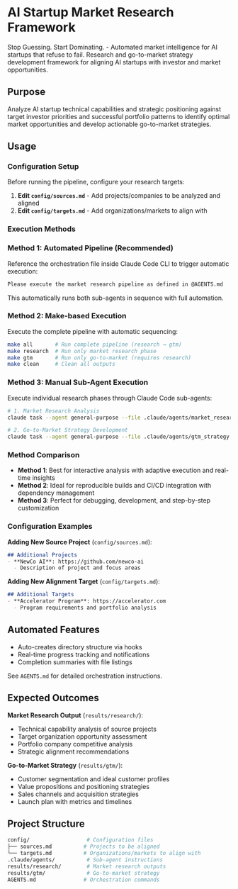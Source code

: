 # AI Startup Market Research Framework

Stop Guessing. Start Dominating. - Automated market intelligence for AI startups that refuse to fail. Research and go-to-market strategy development framework for aligning AI startups with investor and market opportunities.

## Purpose

Analyze AI startup technical capabilities and strategic positioning against target investor priorities and successful portfolio patterns to identify optimal market opportunities and develop actionable go-to-market strategies.

## Usage

### Configuration Setup

Before running the pipeline, configure your research targets:

1. **Edit `config/sources.md`** - Add projects/companies to be analyzed and aligned
2. **Edit `config/targets.md`** - Add organizations/markets to align with

### Execution Methods

### Method 1: Automated Pipeline (Recommended)

Reference the orchestration file inside Claude Code CLI to trigger automatic execution:

```bash
Please execute the market research pipeline as defined in @AGENTS.md
```

This automatically runs both sub-agents in sequence with full automation.

### Method 2: Make-based Execution

Execute the complete pipeline with automatic sequencing:

```bash
make all       # Run complete pipeline (research → gtm)
make research  # Run only market research phase
make gtm       # Run only go-to-market (requires research)
make clean     # Clean all outputs
```

### Method 3: Manual Sub-Agent Execution

Execute individual research phases through Claude Code sub-agents:

```bash
# 1. Market Research Analysis
claude task --agent general-purpose --file .claude/agents/market_research.md

# 2. Go-to-Market Strategy Development  
claude task --agent general-purpose --file .claude/agents/gtm_strategy.md
```

### Method Comparison

- **Method 1**: Best for interactive analysis with adaptive execution and real-time insights
- **Method 2**: Ideal for reproducible builds and CI/CD integration with dependency management
- **Method 3**: Perfect for debugging, development, and step-by-step customization

### Configuration Examples

**Adding New Source Project** (`config/sources.md`):

```markdown
## Additional Projects
- **NewCo AI**: https://github.com/newco-ai
  - Description of project and focus areas
```

**Adding New Alignment Target** (`config/targets.md`):

```markdown
## Additional Targets
- **Accelerator Program**: https://accelerator.com
  - Program requirements and portfolio analysis
```

## Automated Features

- Auto-creates directory structure via hooks
- Real-time progress tracking and notifications
- Completion summaries with file listings

See `AGENTS.md` for detailed orchestration instructions.

## Expected Outcomes

**Market Research Output** (`results/research/`):

- Technical capability analysis of source projects
- Target organization opportunity assessment
- Portfolio company competitive analysis
- Strategic alignment recommendations

**Go-to-Market Strategy** (`results/gtm/`):

- Customer segmentation and ideal customer profiles
- Value propositions and positioning strategies
- Sales channels and acquisition strategies
- Launch plan with metrics and timelines

## Project Structure

```bash
config/                  # Configuration files
├── sources.md          # Projects to be aligned
└── targets.md          # Organizations/markets to align with
.claude/agents/          # Sub-agent instructions
results/research/        # Market research outputs
results/gtm/             # Go-to-market strategy
AGENTS.md               # Orchestration commands
```
